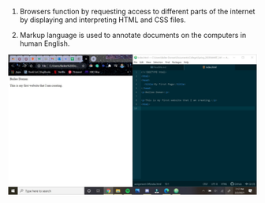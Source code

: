 1. Browsers function by requesting access to different parts of the internet by displaying and interpreting HTML and CSS files.

2. Markup language is used to annotate documents on the computers in human English.

![Screenshot](./images/screenshot-of-code.jpg)
